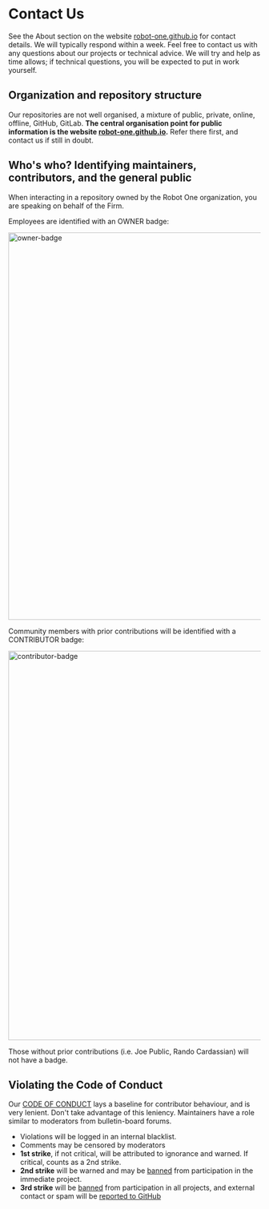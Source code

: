 # Contact Us

See the About section on the website [robot-one.github.io](https://robot-one.github.io) for contact details. We will typically respond within a week. Feel free to contact us with any questions about our projects or technical advice. We will try and help as time allows; if technical questions, you will be expected to put in work yourself.

## Organization and repository structure

Our repositories are not well organised, a mixture of public, private, online, offline, GitHub, GitLab. **The central organisation point for public information is the website [robot-one.github.io](https://robot-one.github.io).** Refer there first, and contact us if still in doubt.

## Who's who? Identifying maintainers, contributors, and the general public

When interacting in a repository owned by the Robot One organization, you are speaking on behalf of the Firm. 

Employees are identified with an OWNER badge:

<img width="774" alt="owner-badge" src="https://user-images.githubusercontent.com/16547949/33770589-38f46312-dbfc-11e7-97a8-43118a086467.png">

Community members with prior contributions will be identified with a CONTRIBUTOR badge:

<img width="778" alt="contributor-badge" src="https://user-images.githubusercontent.com/16547949/33770637-6f3b5ebc-dbfc-11e7-882b-f7e9dd3d155b.png">

Those without prior contributions (i.e. Joe Public, Rando Cardassian) will not have a badge.

## Violating the Code of Conduct

Our [CODE OF CONDUCT](CODE_OF_CONDUCT.md) lays a baseline for contributor behaviour, and is very lenient. Don't take advantage of this leniency. Maintainers have a role similar to moderators from bulletin-board forums.

- Violations will be logged in an internal blacklist.
- Comments may be censored by moderators
- **1st strike**, if not critical, will be attributed to ignorance and warned. If critical, counts as a 2nd strike. 
- **2nd strike** will be warned and may be [banned] from participation in the immediate project.
- **3rd strike** will be [banned] from participation in all projects, and external contact or spam will be [reported to GitHub]

[banned]: https://help.github.com/articles/blocking-a-user-from-your-organization/
[reported to GitHub]: https://help.github.com/articles/reporting-abuse-or-spam/
